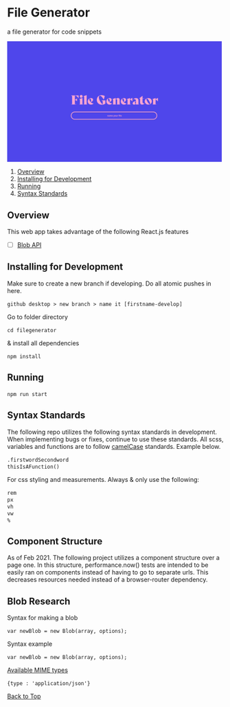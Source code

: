 # File Generator

a file generator for code snippets

<img align="center" alt="redesign of thumbnails" width="500px" src="https://github.com/loreleim/filegenerator/blob/master/src/images/thumbnail.png?raw=true" />

1. [Overview](#overview)
1. [Installing for Development](#installing)
1. [Running](#running)
1. [Syntax Standards](#syntax-standards)

## Overview

This web app takes advantage of the following React.js features

- [ ] [Blob API](https://developer.mozilla.org/en-US/docs/Web/API/Blob/Blob)

## Installing for Development

Make sure to create a new branch if developing. Do all atomic pushes in here.

```
github desktop > new branch > name it [firstname-develop]
```

Go to folder directory

```
cd filegenerator
```

& install all dependencies

```
npm install
```

## Running

```
npm run start
```

## Syntax Standards

The following repo utilizes the following syntax standards in development. When implementing bugs or fixes, continue to use these standards. All scss, variables and functions are to follow [camelCase](https://medium.com/better-programming/string-case-styles-camel-pascal-snake-and-kebab-case-981407998841) standards. Example below.

```
.firstwordSecondword
thisIsAFunction()
```

For css styling and measurements. Always & only use the following:

```
rem
px
vh
vw
%
```

## Component Structure

As of Feb 2021. The following project utilizes a component structure over a page one. In this structure, performance.now() tests are intended to be easily ran on components instead of having to go to separate urls. This decreases resources needed instead of a browser-router dependency.

## Blob Research

Syntax for making a blob

```
var newBlob = new Blob(array, options);
```

Syntax example

```
var newBlob = new Blob(array, options);
```

[Available MIME types](https://developer.mozilla.org/en-US/docs/Web/HTTP/Basics_of_HTTP/MIME_types)

```
{type : 'application/json'}
```

[Back to Top](#file-generator)
